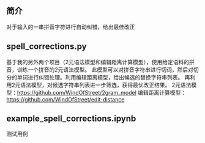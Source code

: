 ## 简介
  对于输入的一串拼音字符进行自动纠错，给出最佳改正
## spell_corrections.py
  基于我的另外两个项目（2元语法模型和编辑距离计算模型），使用给定语料的拼音，训练一个拼音的2元语法模型。
  此模型可以对拼音字符串进行切词，然后对切分的单词进行纠错处理。利用编辑距离模型，给出候选的替换字符串列表。
  再利用2元语法模型，对候选字符串列表进一步筛选，获得最优改正结果。
  2元语法模型：https://github.com/WindOfStreet/2gram_model
  编辑距离计算模型：https://github.com/WindOfStreet/edit-distance
## example_spell_corrections.ipynb
  测试用例
